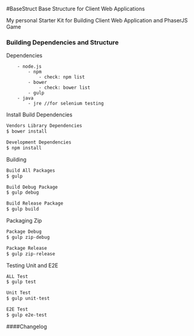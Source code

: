 #BaseStruct
Base Structure for Client Web Applications

My personal Starter Kit for Building Client Web Application and PhaserJS Game

### Building Dependencies and Structure

Dependencies
```
    - node.js
        - npm
            - check: npm list
        - bower
            - check: bower list
        - gulp
    - java
        - jre //for selenium testing
```

Install Build Dependencies

```bash
Vendors Library Dependencies
$ bower install

Development Dependencies
$ npm install
```

Building
```bash
Build All Packages
$ gulp

Build Debug Package
$ gulp debug

Build Release Package
$ gulp build
```

Packaging Zip

```bash
Package Debug
$ gulp zip-debug

Package Release
$ gulp zip-release
```

Testing Unit and E2E

```bash
ALL Test
$ gulp test

Unit Test
$ gulp unit-test

E2E Test
$ gulp e2e-test
```

####Changelog
